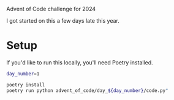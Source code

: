 Advent of Code challenge for 2024

I got started on this a few days late this year.

# Setup
If you'd like to run this locally, you'll need Poetry installed.

```bash
day_number=1

poetry install
poetry run python advent_of_code/day_${day_number}/code.py"
```
